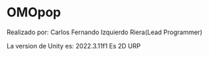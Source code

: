 # OMOpop
Realizado por:
  Carlos Fernando Izquierdo Riera(Lead Programmer)<br>

La version de Unity es: 2022.3.11f1
Es 2D URP
